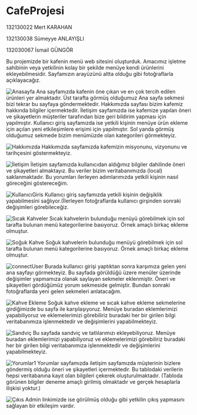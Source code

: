 # CafeProjesi
132130022 Mert KARAHAN

132130038 Sümeyye ANLAYIŞLI

132030067 İsmail GÜNGÖR

Bu projemizde bir kafenin menü web sitesini oluşturduk. Amacımız işletme  sahibinin veya yetkilinin kolay bir şekilde menüye kendi ürünlerini ekleyebilmesidir. Sayfamızın arayüzünü altta olduğu gibi fotoğraflarla açıklayacağız.


![Anasayfa](https://github.com/user-attachments/assets/779f3567-a957-4207-881c-aa84e257d308)
Ana sayfamızda kafenin öne çıkan ve en çok tercih edilen ürünleri yer almaktadır.
Üst tarafta görmüş olduğumuz Ana sayfa sekmesi bizi tekrar bu sayfaya göndermektedir.
Hakkımızda sayfası bizim kafemiz hakkında bilgiler içermektedir.
İletişim sayfamızda ise kafemize yapılan öneri ve şikayetlerin müşteriler tarafından bize geri bildirim yapması için yapılmıştır.
Kullanıcı giriş sayfamızda ise yetkili kişinin menüye ürün ekleme için açılan yeni etkileşimlere erişimi için yapılmıştır.
Sol yanda görmüş olduğumuz sekmede bizim menümüzde olan kategorileri görmekteyiz.


![Hakkımızda](https://github.com/user-attachments/assets/4c7ce3e9-1344-4186-8d9e-9d69c8e50b64)
Hakkımızda sayfamızda kafemizin misyonunu, vizyonunu ve tarihçesini göstermekteyiz.

![İletişim](https://github.com/user-attachments/assets/97606eaf-9b1d-48d6-8349-99c877807698)
İletişim sayfamızda kullanıcıdan aldığımız bilgiler dahilinde öneri ve şikayetleri almaktayız. Bu veriler bizim veritabanımızda (local) saklanmaktadır. Bu yorumları ilerleyen adımlarımızda yetkili kişinin nasıl göreceğini göstereceğim.

![KullanıcıGiris](https://github.com/user-attachments/assets/fa6edd45-075b-4f1d-b93e-03260cef60d3)
Kullanıcı giriş sayfamızda yetkili kişinin değişiklik yapabilmesini sağlıyor.(İlerleyen fotoğraflarda kullanıcı girşinden sonraki değişimleri görebileceğiz.

![Sıcak Kahveler](https://github.com/user-attachments/assets/5a8451ae-f0e0-4042-9acd-b4a5dbfb2ae0)
Sıcak kahvelerin bulunduğu menüyü görebilmek için sol tarafta bulunan menü kategorilerine basıyoruz. Örnek amaçlı birkaç ekleme olmuştur.

![Soğuk Kahve](https://github.com/user-attachments/assets/25f3f3ff-a978-4b8b-b846-eeaafbafd770)
Soğuk kahvelerin bulunduğu menüyü görebilmek için sol tarafta bulunan menü kategorilerine basıyoruz. Örnek amaçlı birkaç ekleme olmuştur.

![connectUser](https://github.com/user-attachments/assets/e9327f50-202e-42c1-adb5-7e2a974e0dd3)
Burada kullanıcı girişi yaptıktan sonra karşımıza gelen yeni ana sayfayı görmekteyiz.
Bu sayfada görüldüğü üzere menüler üzerinde değişimler yapmamıza olanak saylayan sekmeler eklenmiştir.
Öneri ve şikayetleri gördüğümüz yorum sekmeside gelmiştir.
Bundan sonraki fotoğraflarda yeni gelen sekmeleri anlatacağım.

![Kahve Ekleme ](https://github.com/user-attachments/assets/254f0a19-a580-410f-8088-a11334f548ad)
Soğuk kahve ekleme ve sıcak kahve ekleme sekmelerine girdiğimizde bu sayfa ile karşılaşıyoruz.
Menüye buradan eklemlerimizi yapabiliyoruz ve eklemelerimizi görebiliriz buradaki her bir girilen bilgi veritabanımıza işlenmektedir ve değişimlerini yapabilmekteyiz.

![Sandviç](https://github.com/user-attachments/assets/8dab34f0-e233-4c9f-8178-796f285dcd18)
Bu sayfada sandviç ve tatlılarımızı ekleyebiliyoruz.
Menüye buradan eklemlerimizi yapabiliyoruz ve eklemelerimizi görebiliriz buradaki her bir girilen bilgi veritabanımıza işlenmektedir ve değişimlerini yapabilmekteyiz.

![Yorumlar1](https://github.com/user-attachments/assets/4af8b5f6-476b-40aa-af09-2a1437de04da)
Yorumlar sayfamızda iletişim sayfamızda müşterinin bizlere göndermiş olduğu öneri ve şikayetleri içermektedir.
Bu tablodaki verilerin hepsi veritabanına kayıt olan bilgileri çekerek oluşturulmaktadır.
(Tabloda görünen bilgiler deneme amaçlı girilmiş olmaktadır ve gerçek hesaplarla ilişkisi yoktur.)

![Çıkıs](https://github.com/user-attachments/assets/20e79fb8-ad65-4e34-9eff-d34288f507ec)
Admin linkimizde ise görülmüş olduğu gibi yetkilin çıkış yapmasını sağlayan bir etkileşim vardır.
















